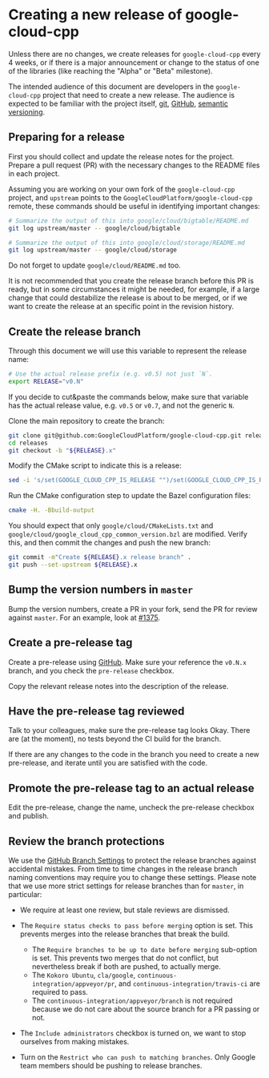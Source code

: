 # Creating a new release of google-cloud-cpp

Unless there are no changes, we create releases for `google-cloud-cpp` every
4 weeks, or if there is a major announcement or change to the status of one
of the libraries (like reaching the "Alpha" or "Beta" milestone).

The intended audience of this document are developers in the `google-cloud-cpp`
project that need to create a new release. The audience is expected to be
familiar with the project itself, [git][git-docs], [GitHub][github-guides],
[semantic versioning](https://semver.org).

## Preparing for a release

First you should collect and update the release notes for the project. Prepare
a pull request (PR) with the necessary changes to the README files in each
project.

Assuming you are working on your own fork of the `google-cloud-cpp` project,
and `upstream` points to the `GoogleCloudPlatform/google-cloud-cpp` remote,
these commands should be useful in identifying important changes:

```bash
# Summarize the output of this into google/cloud/bigtable/README.md
git log upstream/master -- google/cloud/bigtable
```

```bash
# Summarize the output of this into google/cloud/storage/README.md
git log upstream/master -- google/cloud/storage
```

Do not forget to update `google/cloud/README.md` too.

It is not recommended that you create the release branch before this PR is
ready, but in some circumstances it might be needed, for example, if a large
change that could destabilize the release is about to be merged, or if we want
to create the release at an specific point in the revision history.

## Create the release branch

Through this document we will use this variable to represent the release name:

```bash
# Use the actual release prefix (e.g. v0.5) not just `N`.
export RELEASE="v0.N"
```

If you decide to cut&paste the commands below, make sure that variable has the
actual release value, e.g. `v0.5` or `v0.7`, and not the generic `N`.

Clone the main repository to create the branch:

```sh
git clone git@github.com:GoogleCloudPlatform/google-cloud-cpp.git releases
cd releases
git checkout -b "${RELEASE}.x"
```

Modify the CMake script to indicate this is a release:

```bash
sed -i 's/set(GOOGLE_CLOUD_CPP_IS_RELEASE "")/set(GOOGLE_CLOUD_CPP_IS_RELEASE "yes")/' google/cloud/CMakeLists.txt 
```

Run the CMake configuration step to update the Bazel configuration files:

```bash
cmake -H. -Bbuild-output
```

You should expect that only `google/cloud/CMakeLists.txt` and
`google/cloud/google_cloud_cpp_common_version.bzl` are modified. Verify this,
and then commit the changes and push the new branch:

```bash
git commit -m"Create ${RELEASE}.x release branch" .
git push --set-upstream ${RELEASE}.x
```

## Bump the version numbers in `master`

Bump the version numbers, create a PR in your fork, send the PR for review
against `master`. For an example, look at
[#1375](https://github.com/GoogleCloudPlatform/google-cloud-cpp/pull/1375).

## Create a pre-release tag

Create a pre-release using
[GitHub](https://github.com/GoogleCloudPlatform/google-cloud-cpp/releases/new).
Make sure your reference the `v0.N.x` branch, and you check the `pre-release`
checkbox.

Copy the relevant release notes into the description of the release.

## Have the pre-release tag reviewed

Talk to your colleagues, make sure the pre-release tag looks Okay. There are
(at the moment), no tests beyond the CI build for the branch.

If there are any changes to the code in the branch you need to create a new
pre-release, and iterate until you are satisfied with the code.

## Promote the pre-release tag to an actual release

Edit the pre-release, change the name, uncheck the pre-release checkbox and
publish.

## Review the branch protections

We use the [GitHub Branch Settings][github-branch-settings] to protect the
release branches against accidental mistakes. From time to time changes in the
release branch naming conventions may require you to change these settings.
Please note that we use more strict settings for release branches than for
`master`, in particular:

* We require at least one review, but stale reviews are dismissed.
* The `Require status checks to pass before merging` option is set.
  This prevents merges into the release branches that break the build.
  * The `Require branches to be up to date before merging` sub-option
    is set. This prevents two merges that do not conflict, but nevertheless
    break if both are pushed, to actually merge.
  * The `Kokoro Ubuntu`, `cla/google`,
    `continuous-integration/appveyor/pr`, and `continuous-integration/travis-ci`
    are required to pass.
  * The `continuous-integration/appveyor/branch` is not required because we do
    not care about the source branch for a PR passing or not.

* The `Include administrators` checkbox is turned on, we want to stop ourselves
  from making mistakes.

* Turn on the `Restrict who can push to matching branches`. Only Google team
  members should be pushing to release branches.

[git-docs]: https://git-scm.com/doc
[github-guides]: https://guides.github.com/
[github-branch-settings]: https://github.com/GoogleCloudPlatform/google-cloud-cpp/settings/branches
